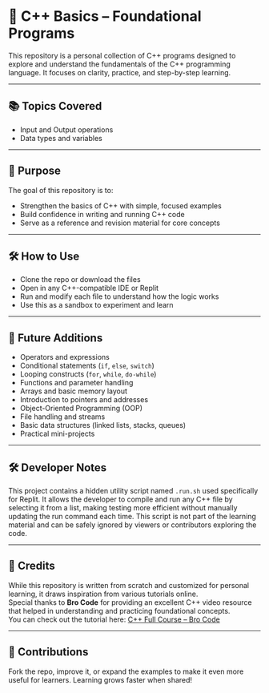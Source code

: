 # 🚀 C++ Basics – Foundational Programs

This repository is a personal collection of C++ programs designed to explore and understand the fundamentals of the C++ programming language. It focuses on clarity, practice, and step-by-step learning.

---

## 📚 Topics Covered

- Input and Output operations
- Data types and variables

---

## 🎯 Purpose

The goal of this repository is to:
- Strengthen the basics of C++ with simple, focused examples
- Build confidence in writing and running C++ code
- Serve as a reference and revision material for core concepts

---

## 🛠️ How to Use

- Clone the repo or download the files  
- Open in any C++-compatible IDE or Replit  
- Run and modify each file to understand how the logic works  
- Use this as a sandbox to experiment and learn

---

## 🧠 Future Additions

- Operators and expressions
- Conditional statements (`if`, `else`, `switch`)
- Looping constructs (`for`, `while`, `do-while`)
- Functions and parameter handling
- Arrays and basic memory layout
- Introduction to pointers and addresses
- Object-Oriented Programming (OOP)
- File handling and streams
- Basic data structures (linked lists, stacks, queues)
- Practical mini-projects

---

## 🛠 Developer Notes

This project contains a hidden utility script named `.run.sh` used specifically for Replit.
It allows the developer to compile and run any C++ file by selecting it from a list, making testing more efficient without manually updating the run command each time. 
This script is not part of the learning material and can be safely ignored by viewers or contributors exploring the code.

---

## 🙏 Credits

While this repository is written from scratch and customized for personal learning, it draws inspiration from various tutorials online.  
Special thanks to **Bro Code** for providing an excellent C++ video resource that helped in understanding and practicing foundational concepts.  
You can check out the tutorial here: [C++ Full Course – Bro Code](https://www.youtube.com/watch?v=GQp1zzTwrIg)

---

## 🤝 Contributions

Fork the repo, improve it, or expand the examples to make it even more useful for learners. Learning grows faster when shared!

